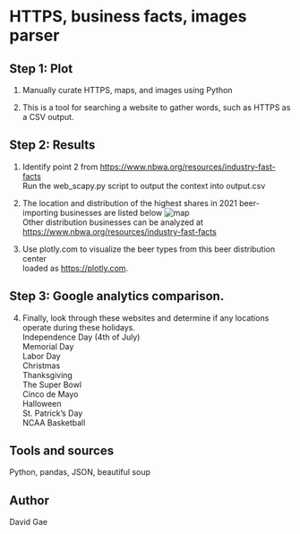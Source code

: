 # HTTPS, business facts, images parser

## Step 1: Plot
1. Manually curate HTTPS, maps, and images using Python

2. This is a tool for searching a website to gather words, such as HTTPS as a CSV output. 

## Step 2: Results
1. Identify point 2 from  https://www.nbwa.org/resources/industry-fast-facts <br>
Run the web_scapy.py script to output the context into output.csv <br>

2. The location and distribution of the highest shares in 2021 beer-importing businesses are listed below
![map](https://github.com/ddgae2/web_scrape/blob/main/beer_distrubtion.png) <br>
Other distribution businesses can be analyzed at https://www.nbwa.org/resources/industry-fast-facts

3. Use plotly.com to visualize the beer types from this beer distribution center <br>
loaded as https://plotly.com. <be>

## Step 3: Google analytics comparison. 

4. Finally, look through these websites and determine if any locations operate during these holidays. <br>
		Independence Day (4th of July) <br>
		Memorial Day <br>
		Labor Day  <br>
		Christmas <br>
		Thanksgiving <br>
		The Super Bowl <br>
		Cinco de Mayo <br>
		Halloween <br> 
		St. Patrick’s Day <br>
		NCAA Basketball <be>

## Tools and sources
Python, pandas, JSON, beautiful soup

## Author
David Gae

